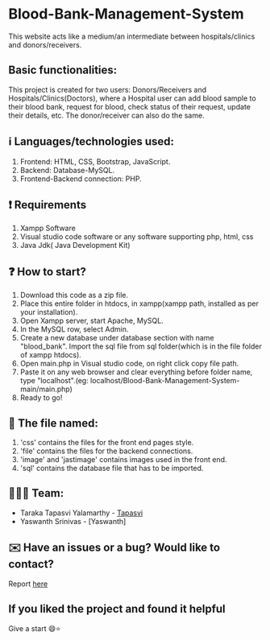 # Blood-Bank-Management-System 
This website acts like a medium/an intermediate between hospitals/clinics and donors/receivers.

## Basic functionalities:
This project is created for two users: Donors/Receivers and Hospitals/Clinics(Doctors), where a Hospital user can add blood sample to their blood bank, request for blood, check status of their request, update their details, etc. The donor/receiver can also do the same.
 
## :information_source: Languages/technologies used:
1. Frontend: HTML, CSS, Bootstrap, JavaScript.
2. Backend: Database-MySQL.
3. Frontend-Backend connection: PHP.

## :exclamation: Requirements
1. Xampp Software
2. Visual studio code software or any software supporting php, html, css
3. Java Jdk( Java Development Kit)

## :question: How to start?
1. Download this code as a zip file.
2. Place this entire folder in htdocs, in xampp(xampp path, installed as per your installation). 
3. Open Xampp server, start Apache, MySQL.
4. In the MySQL row, select Admin.
5. Create a new database under database section with name "blood_bank". Import the sql file from sql folder(which is in the file folder of xampp htdocs).
6. Open main.php in Visual studio code, on right click copy file path.
7. Paste it on any web browser and clear everything before folder name, type "localhost".(eg: localhost/Blood-Bank-Management-System-main/main.php)
8. Ready to go!
 
## :file_folder: The file named:
1. 'css' contains the files for the front end pages style.
2. 'file' contains the files for the backend connections.
3. 'image' and 'jastimage' contains images used in the front end.
4. 'sql' contains the database file that has to be imported.

## 	:people_holding_hands: Team:
- Taraka Tapasvi Yalamarthy - [Tapasvi](https://github.com/tapasvi1804)
- Yaswanth Srinivas - [Yaswanth]

## ✉️ Have an issues or a bug? Would like to contact?
Report [here](https://github.com/tapasvi1804/Blood-Bank-Management/issues)

## If you liked the project and found it helpful
Give a start 😄:star:

